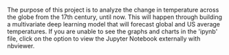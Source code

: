 The purpose of this project is to analyze the change in temperature across the globe from the 17th century, until now. This will happen through building a multivariate deep learning model that will forecast global and US average temperatures. If you are unable to see the graphs and charts in the 'ipynb' file, click on the option to view the Jupyter Notebook externally with nbviewer.
